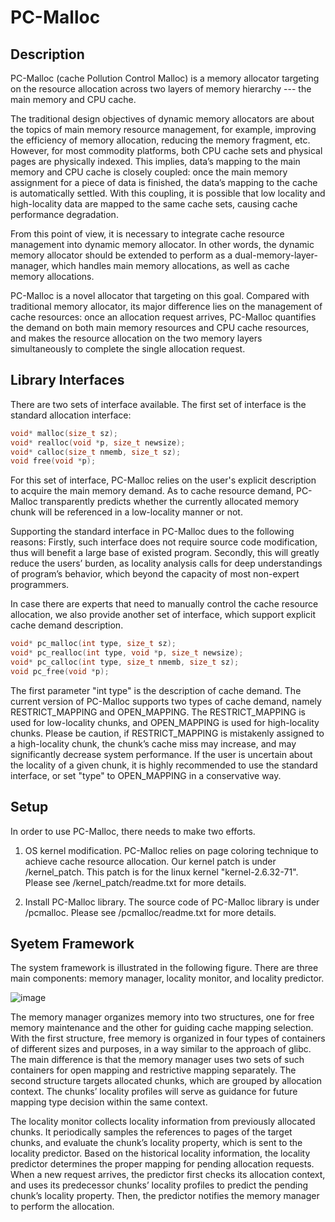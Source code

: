 PC-Malloc
=========
Description
---------
PC-Malloc (cache Pollution Control Malloc) is a memory allocator targeting on the resource allocation across two layers of memory hierarchy --- the main memory and CPU cache.

The traditional design objectives of dynamic memory allocators are about the topics of main memory resource management, for example, improving the efficiency of memory allocation, reducing the memory fragment, etc. However, for most commodity platforms, both CPU cache sets and physical pages are physically indexed. This implies, data’s mapping to the main memory and CPU cache is closely coupled: once the main memory assignment for a piece of data is finished, the data’s mapping to the cache is automatically settled. With this coupling, it is possible that low locality and high-locality data are mapped to the same cache sets, causing cache performance degradation.

From this point of view, it is necessary to integrate cache resource management into dynamic memory allocator. In other words, the dynamic memory allocator should be extended to perform as a dual-memory-layer-manager, which handles main memory allocations, as well as cache memory allocations.

PC-Malloc is a novel allocator that targeting on this goal. Compared with traditional memory allocator, its major difference lies on the management of cache resources: once an allocation request arrives, PC-Malloc quantifies the demand on both main memory resources and CPU cache resources, and makes the resource allocation on the two memory layers simultaneously to complete the single allocation request.

Library Interfaces
---------
There are two sets of interface available. The first set of interface is the standard allocation interface:
```c
void* malloc(size_t sz);
void* realloc(void *p, size_t newsize);
void* calloc(size_t nmemb, size_t sz);
void free(void *p);
```
For this set of interface, PC-Malloc relies on the user's explicit description to acquire the main memory demand. As to cache resource demand, PC-Malloc transparently predicts whether the currently allocated memory chunk will be referenced in a low-locality manner or not.

Supporting the standard interface in PC-Malloc dues to the following reasons:
Firstly, such interface does not require source code modification, thus will benefit a large base of existed program. Secondly, this will greatly reduce the users’ burden, as locality analysis calls for deep understandings of program’s behavior, which beyond the capacity of most non-expert programmers.

In case there are experts that need to manually control the cache resource allocation, we also provide another set of interface, which support explicit cache demand description.
```c
void* pc_malloc(int type, size_t sz);
void* pc_realloc(int type, void *p, size_t newsize);
void* pc_calloc(int type, size_t nmemb, size_t sz);
void pc_free(void *p);
```
The first parameter "int type" is the description of cache demand. The current version of PC-Malloc supports two types of cache demand, namely RESTRICT\_MAPPING and OPEN\_MAPPING. The RESTRICT\_MAPPING is used for low-locality chunks, and OPEN\_MAPPING is used for high-locality chunks. Please be caution, if RESTRICT\_MAPPING is mistakenly assigned to a high-locality chunk, the chunk’s cache miss may increase, and may significantly decrease system performance. If the user is uncertain about the locality of a given chunk, it is highly recommended to use the standard interface, or set "type" to OPEN\_MAPPING in a conservative way.


Setup
---------
In order to use PC-Malloc, there needs to make two efforts.

1.	OS kernel modification. PC-Malloc relies on page coloring technique to achieve cache resource allocation. Our kernel patch is under /kernel\_patch. This patch is for the linux kernel "kernel-2.6.32-71". Please see /kernel_patch/readme.txt for more details.

2.	Install PC-Malloc library. The source code of PC-Malloc library is under /pcmalloc. Please see /pcmalloc/readme.txt for more details.

Syetem Framework
---------
The system framework is illustrated in the following figure. There are three main components: memory manager, locality monitor, and locality predictor.

![image](https://github.com/grtoverflow/PC-Malloc/blob/master/figure/system_design.jpg)

The memory manager organizes memory into two structures, one for free memory maintenance and the other for guiding cache mapping selection. With the first structure, free memory is organized in four types of containers of different sizes and purposes, in a way similar to the approach of glibc. The main difference is that the memory manager uses two sets of such containers for open mapping and restrictive mapping separately. The second structure targets allocated chunks, which are grouped by allocation context. The chunks’ locality profiles will serve as guidance for future mapping type decision within the same context.

The locality monitor collects locality information from previously allocated chunks. It periodically samples the references to pages of the target chunks, and evaluate the chunk’s locality property, which is sent to the locality predictor. Based on the historical locality information, the locality predictor determines the proper mapping for pending allocation requests. When a new request arrives, the predictor first checks its allocation context, and uses its predecessor chunks’ locality profiles to predict the pending chunk’s locality property. Then, the predictor notifies the memory manager to perform the
allocation.

